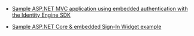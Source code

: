 * [Sample ASP.NET MVC application using embedded authentication with the Identity Engine SDK](https://github.com/okta/okta-idx-dotnet/tree/master/samples/samples-aspnet/embedded-auth-with-sdk)

* [Sample ASP.NET Core & embedded Sign-In Widget example](https://github.com/okta/okta-idx-dotnet/tree/master/samples/samples-aspnet/embedded-sign-in-widget)
